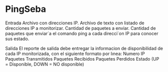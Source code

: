 # PingSeba
 
Entrada
Archivo con direcciones IP. Archivo de texto con listado de direcciones IP a monitorizar.
Cantidad de paquetes a enviar. Cantidad de paquetes que enviar´a el comando ping a
cada direcci´on IP para conocer sus estado.

Salida
El reporte de salida debe entregar la informacion de disponibilidad de cada IP monitorizada, con el siguiente formato por lınea:
Numero IP
Paquetes Transmitidos
Paquetes Recibidos
Paquetes Perdidos
Estado (UP = Disponible, DOWN = NO disponible)
